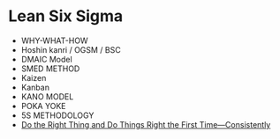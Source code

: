 # Lean Six Sigma 
- WHY-WHAT-HOW
- Hoshin kanri / OGSM / BSC
- DMAIC Model
- SMED METHOD
- Kaizen
- Kanban
- KANO MODEL
- POKA YOKE
- 5S METHODOLOGY
- [Do the Right Thing and Do Things Right the First Time—Consistently](linkedin.com/pulse/do-right-thing-things-first-timeconsistently-marcia-marci-malzahn/)









